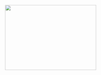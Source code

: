  
<img src= "/home/fatimakh/Code-Challenges-and-Algorithms/javascript/code-challenges/hashtable-challenges/challenge02/Capturek.JPG" style="width: 300px; height: 215px;" />